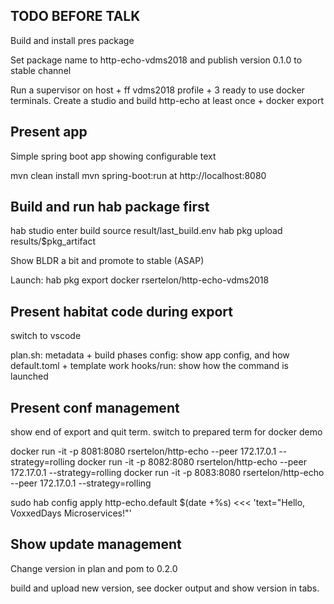 ## TODO BEFORE TALK

Build and install pres package

Set package name to http-echo-vdms2018 and publish version 0.1.0 to stable channel

Run a supervisor on host + ff vdms2018 profile + 3 ready to use docker terminals.
Create a studio and build http-echo at least once + docker export

## Present app

Simple spring boot app showing configurable text

mvn clean install
mvn spring-boot:run at http://localhost:8080

## Build and run hab package first

hab studio enter
build
source result/last_build.env
hab pkg upload results/$pkg_artifact

Show BLDR a bit and promote to stable (ASAP)

Launch:
hab pkg export docker rsertelon/http-echo-vdms2018

## Present habitat code during export

switch to vscode

plan.sh: metadata + build phases
config: show app config, and how default.toml + template work
hooks/run: show how the command is launched

## Present conf management

show end of export and quit term.
switch to prepared term for docker demo

docker run -it -p 8081:8080 rsertelon/http-echo --peer 172.17.0.1 --strategy=rolling
docker run -it -p 8082:8080 rsertelon/http-echo --peer 172.17.0.1 --strategy=rolling
docker run -it -p 8083:8080 rsertelon/http-echo --peer 172.17.0.1 --strategy=rolling

sudo hab config apply http-echo.default $(date +%s) <<< 'text="Hello, VoxxedDays Microservices!"'

## Show update management

Change version in plan and pom to 0.2.0

build and upload new version, see docker output and show version in tabs.